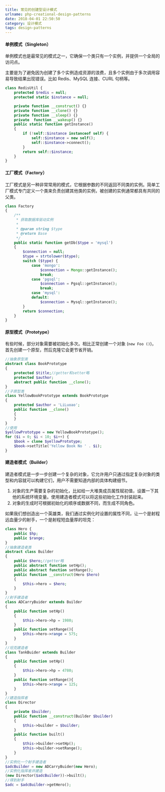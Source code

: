 ```yaml
---
title: 常见的创建型设计模式
urlname: php-creational-design-patterns
date: 2018-04-01 22:50:50
category: 设计模式
tags: design-patterns
---
```


#### 单例模式（Singleton）

单例模式也是最常见的模式之一，它确保一个类只有一个实例，并提供一个全局的访问点。

主要是为了避免因为创建了多个实例造成资源的浪费，且多个实例由于多次调用容易导致结果出现错误。比如 Redis、MySQL 连接、CURL 句柄等。

<!-- more -->

```php
class RedisUtil {
    protected $redis = null;
    protected static $instance = null;

    private function __construct() {}
    private function __clone() {}
    private function __sleep() {}
    private  function __wakeup() {}
    public static function getInstance()
    {
        if (!self::$instance instanceof self) {
            self::$instance = new self();
            self::$instance->connect();
        }
        return self::$instance;
    }
}
```

#### 工厂模式（Factory）

工厂模式是另一种非常常用的模式，它根据参数的不同返回不同类的实例。简单工厂模式专门定义一个类来负责创建其他类的实例，被创建的实例通常都具有共同的父类。

```php
class Factory
{
    /**
     * 获取数据库驱动实例
     *
     * @param string $type
     * @return Base
     */
    public static function getDb($type = 'mysql')
    {
        $connection = null;
        $type = strtolower($type);
        switch ($type) {
            case 'mongo':
                $connection = Mongo::getInstance();
                break;
            case 'pgsql':
                $connection = Pgsql::getInstance();
                break;
            case 'mysql':
            default:
                $connection = Mysql::getInstance();
        }
        return $connection;
    }
}
```

#### 原型模式（Prototype）

有些时候，部分对象需要被初始化多次。相比正常创建一个对象 (`new Foo ()`)，首先创建一个原型，然后克隆它会更节省开销。

```php
//抽象原型类
abstract class BookPrototype
{
    protected $title;//getter和setter略
    protected $author;
    abstract public function __clone();
}
//子原型类
class YellowBookPrototype extends BookPrototype
{
    protected $author = 'LiLuoao';
    public function __clone()
    {
    }
}
//使用
$yellowPrototype = new YellowBookPrototype();
for ($i = 0; $i < 10; $i++) {
    $book = clone $yellowPrototype;
    $book->setTitle('Yellow Book No ' . $i);
}
```

#### 建造者模式（Builder）

建造者模式是一步一步创建一个复杂的对象，它允许用户只通过指定复杂对象的类型和内容就可以构建它们，用户不需要知道内部的具体构建细节。

1. 对象的生产需要复杂的初始化，比如给一大堆类成员属性赋初值，设置一下其他的系统环境变量。使用建造者模式可以将这些初始化工作封装起来。
2. 对象的生成时可根据初始化的顺序或数据不同，而生成不同角色。

如果我们想创造出一个英雄类，我们通过实例化时设置的属性不同，让一个是射程远血量少的射手，一个是射程短血量厚的坦克：

```php
class Hero {
    public $hp;
    public $range;
}
//抽象建造者类
abstract class Builder
{
    public $hero;//getter略
    public abstract function setHp();
    public abstract function setRange();
    public function __construct(Hero $hero)
    {
        $this->hero = $hero;
    }
}
//射手建造者
class ADCarryBuider extends Builder
{
    public function setHp()
    {
        $this->hero->hp = 1980;
    }
    public function setRange(){
        $this->hero->range = 575;
    }
}
//坦克建造者
class TankBuider extends Builder
{
    public function setHp()
    {
        $this->hero->hp = 4780;
    }
    public function setRange(){
        $this->hero->range = 125;
    }
}
//建造指挥者
class Director
{
    private $builder;
    public function __construct(Builder $builder)
    {
        $this->builder = $builder;
    }
    public function built()
    {
        $this->builder->setHp();
        $this->builder->setRange();
    }
}
//实例化一个射手建造者
$adcBuilder = new ADCarryBuider(new Hero);
//实例化指挥者并建造
(new Director($adcBuilder))->built();
//得到射手
$adc = $adcBuilder->getHero();
```
